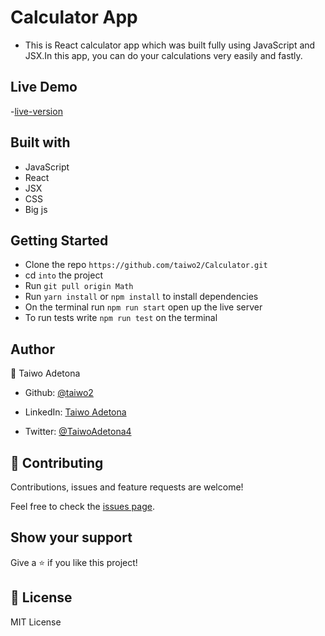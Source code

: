 # Calculator App


- This is React calculator app which was built fully using JavaScript and JSX.In this app, you can do your calculations very easily and fastly.

## Live Demo

-[live-version](https://adeolty.herokuapp.com/)

## Built with

- JavaScript
- React
- JSX
- CSS
- Big js

## Getting Started

- Clone the repo `https://github.com/taiwo2/Calculator.git`
- cd `into` the project
- Run `git pull origin Math`
- Run `yarn install` or `npm install` to install dependencies
- On the terminal run `npm run start` open up the live server
- To run tests write `npm run test` on the terminal

## Author

👤 Taiwo Adetona

- Github: [@taiwo2](https://github.com/taiwo2)

- LinkedIn: [Taiwo Adetona](https://www.linkedin.com/in/taiwo-adetona/)

- Twitter: [@TaiwoAdetona4](https://twitter.com/TaiwoAdetona4/)

## 🤝 Contributing

Contributions, issues and feature requests are welcome!

Feel free to check the [issues page](issues/).

## Show your support

Give a ⭐️ if you like this project!

## 📝 License

MIT License